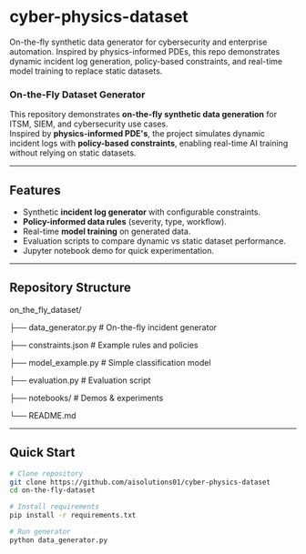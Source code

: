 # cyber-physics-dataset
On-the-fly synthetic data generator for cybersecurity and enterprise automation. Inspired by physics-informed PDEs, this repo demonstrates dynamic incident log generation, policy-based constraints, and real-time model training to replace static datasets.

### On-the-Fly Dataset Generator

This repository demonstrates **on-the-fly synthetic data generation** for ITSM, SIEM, and cybersecurity use cases.  
Inspired by **physics-informed PDE's**, the project simulates dynamic incident logs with **policy-based constraints**, enabling real-time AI training without relying on static datasets.

---

## Features
- Synthetic **incident log generator** with configurable constraints.
- **Policy-informed data rules** (severity, type, workflow).
- Real-time **model training** on generated data.
- Evaluation scripts to compare dynamic vs static dataset performance.
- Jupyter notebook demo for quick experimentation.

---

## Repository Structure
on_the_fly_dataset/

├── data_generator.py # On-the-fly incident generator

├── constraints.json # Example rules and policies

├── model_example.py # Simple classification model

├── evaluation.py # Evaluation script

├── notebooks/ # Demos & experiments

└── README.md


---

## Quick Start
```bash
# Clone repository
git clone https://github.com/aisolutions01/cyber-physics-dataset
cd on-the-fly-dataset

# Install requirements
pip install -r requirements.txt

# Run generator
python data_generator.py
